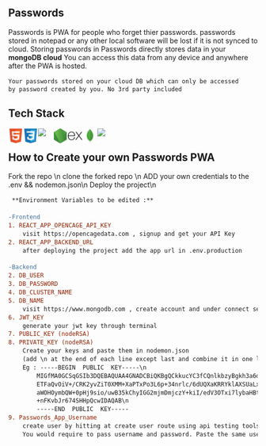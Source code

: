 ## Passwords 
Passwords is PWA for people who forget thier passwords. passwords stored in notepad or any other local software will be lost if it is not synced to cloud. 
Storing passwords in Passwords directly stores data in your **mongoDB cloud** You can access this data from any device and anywhere after the PWA is hosted.

```
Your passwords stored on your cloud DB which can only be accessed
by password created by you. No 3rd party included
```

## Tech Stack

<img align="left" width="30px" src="https://raw.githubusercontent.com/devicons/devicon/c7d326b6009e60442abc35fa45706d6f30ee4c8e/icons/html5/html5-original.svg"/>
<img align="left" width="30px" src="https://raw.githubusercontent.com/devicons/devicon/c7d326b6009e60442abc35fa45706d6f30ee4c8e/icons/css3/css3-original.svg"/>
<img align="left" width="30px" src="https://cdn4.iconfinder.com/data/icons/logos-3/600/React.js_logo-512.png"/>
<img align="left" width="30px" src="https://raw.githubusercontent.com/devicons/devicon/c7d326b6009e60442abc35fa45706d6f30ee4c8e/icons/nodejs/nodejs-original.svg"/>
<img align="left" width="30px" src="https://raw.githubusercontent.com/devicons/devicon/c7d326b6009e60442abc35fa45706d6f30ee4c8e/icons/express/express-original.svg"/>
<img align="left" width="30px" src="https://raw.githubusercontent.com/devicons/devicon/master/icons/mongodb/mongodb-original.svg"/>
<img align="left" width="30px" src="https://avatars.githubusercontent.com/u/41653701?s=400&v=4"/>
<br>

## How to Create your own Passwords PWA

Fork the repo \n
clone the forked repo \n
ADD your own credentials to the .env && nodemon.json\n
Deploy the project\n

```diff
 **Environment Variables to be edited :** 
 
-Frontend
1. REACT_APP_OPENCAGE_API_KEY
	visit https://opencagedata.com , signup and get your API Key
2. REACT_APP_BACKEND_URL
	after deploying the project add the app url in .env.production

-Backend
2. DB_USER
3. DB_PASSWORD
4. DB_CLUSTER_NAME
5. DB_NAME
	visit https://www.mongodb.com , create account and under connect section get all these details
6. JWT_KEY
	generate your jwt key through terminal
7. PUBLIC_KEY (nodeRSA)
8. PRIVATE_KEY (nodeRSA)
	Create your keys and paste them in nodemon.json
	(add \n at the end of each line except last and combine it in one line)
	Eg : -----BEGIN  PUBLIC  KEY-----\n
		MIGfMA0GCSqGSIb3DQEBAQUAA4GNADCBiQKBgQCkkucYC3fCQnlkbzyBgkh3a6dg\n
		ETFaQvOiV+/CRK2yvZiT0XMM+XaPTxPo3L6p+34nrlc/6dUQXaKRRYklAXSUaLx2\n
		aWOHOymbQW+0pHj9sio/uwB35kChyIGG2mjmDmjczY+kiI/edV3OTxi7lybaHBt2\n
		+nFKvbJr674SHHpQcwIDAQAB\n
		-----END  PUBLIC  KEY-----
9. Passwords_App_Username 
	create user by hitting at create user route using api testing tools like postman. 
	You would require to pass username and password. Paste the same username here.
